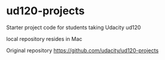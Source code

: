 ud120-projects
==============

Starter project code for students taking Udacity ud120

local repository resides in Mac

Original repository
https://github.com/udacity/ud120-projects
